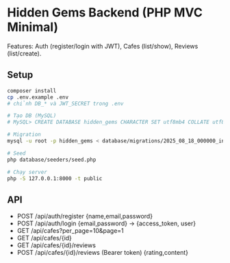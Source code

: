 # Hidden Gems Backend (PHP MVC Minimal)

Features: Auth (register/login with JWT), Cafes (list/show), Reviews (list/create).

## Setup
```bash
composer install
cp .env.example .env
# chỉnh DB_* và JWT_SECRET trong .env

# Tạo DB (MySQL)
# MySQL> CREATE DATABASE hidden_gems CHARACTER SET utf8mb4 COLLATE utf8mb4_unicode_ci;

# Migration
mysql -u root -p hidden_gems < database/migrations/2025_08_18_000000_init.sql

# Seed
php database/seeders/seed.php

# Chạy server
php -S 127.0.0.1:8000 -t public
```

## API
- POST /api/auth/register  {name,email,password}
- POST /api/auth/login     {email,password} -> {access_token, user}
- GET  /api/cafes?per_page=10&page=1
- GET  /api/cafes/{id}
- GET  /api/cafes/{id}/reviews
- POST /api/cafes/{id}/reviews (Bearer token) {rating,content}
